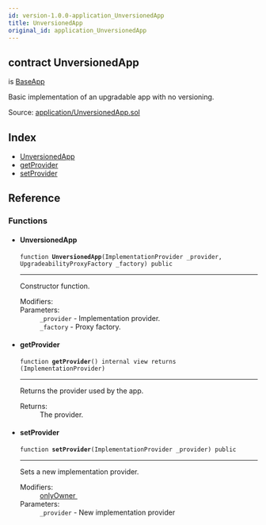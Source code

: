 ```yaml
---
id: version-1.0.0-application_UnversionedApp
title: UnversionedApp
original_id: application_UnversionedApp
---
```


<div class="contract-doc"><div class="contract"><h2 class="contract-header"><span class="contract-kind">contract</span> UnversionedApp</h2><p class="base-contracts"><span>is</span> <a href="application_BaseApp.html">BaseApp</a></p><p class="description">Basic implementation of an upgradable app with no versioning.</p><div class="source">Source: <a href="https://github.com/zeppelinos/zos-lib/blob/v1.0.0/contracts/application/UnversionedApp.sol" target="_blank">application/UnversionedApp.sol</a></div></div><div class="index"><h2>Index</h2><ul><li><a href="application_UnversionedApp.html#UnversionedApp">UnversionedApp</a></li><li><a href="application_UnversionedApp.html#getProvider">getProvider</a></li><li><a href="application_UnversionedApp.html#setProvider">setProvider</a></li></ul></div><div class="reference"><h2>Reference</h2><div class="functions"><h3>Functions</h3><ul><li><div class="item function"><span id="UnversionedApp" class="anchor-marker"></span><h4 class="name">UnversionedApp</h4><div class="body"><code class="signature">function <strong>UnversionedApp</strong><span>(ImplementationProvider _provider, UpgradeabilityProxyFactory _factory) </span><span>public </span></code><hr/><div class="description"><p>Constructor function.</p></div><dl><dt><span class="label-modifiers">Modifiers:</span></dt><dd></dd><dt><span class="label-parameters">Parameters:</span></dt><dd><div><code>_provider</code> - Implementation provider.</div><div><code>_factory</code> - Proxy factory.</div></dd></dl></div></div></li><li><div class="item function"><span id="getProvider" class="anchor-marker"></span><h4 class="name">getProvider</h4><div class="body"><code class="signature">function <strong>getProvider</strong><span>() </span><span>internal </span><span>view </span><span>returns  (ImplementationProvider) </span></code><hr/><div class="description"><p>Returns the provider used by the app.</p></div><dl><dt><span class="label-return">Returns:</span></dt><dd>The provider.</dd></dl></div></div></li><li><div class="item function"><span id="setProvider" class="anchor-marker"></span><h4 class="name">setProvider</h4><div class="body"><code class="signature">function <strong>setProvider</strong><span>(ImplementationProvider _provider) </span><span>public </span></code><hr/><div class="description"><p>Sets a new implementation provider.</p></div><dl><dt><span class="label-modifiers">Modifiers:</span></dt><dd><a href="_Ownable.html#onlyOwner">onlyOwner </a></dd><dt><span class="label-parameters">Parameters:</span></dt><dd><div><code>_provider</code> - New implementation provider</div></dd></dl></div></div></li></ul></div></div></div>
